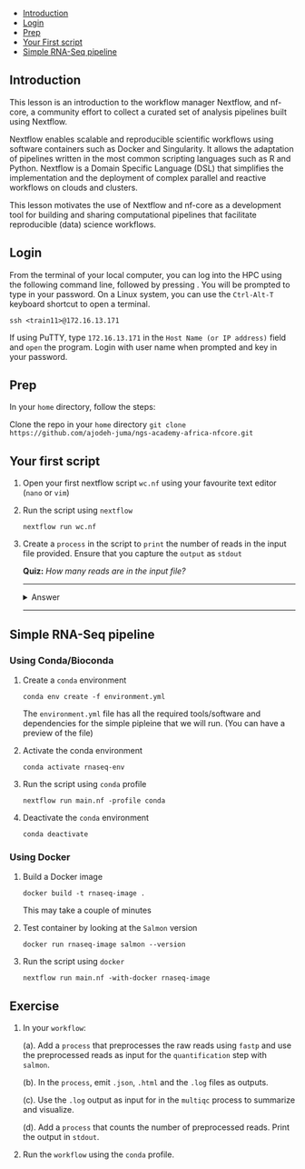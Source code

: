 - [Introduction](#introduction)
- [Login](#login)
- [Prep](#prep)
- [Your First script](#your-first-script)
- [Simple RNA-Seq pipeline](#simple-rna-seq-pipeline)



## Introduction
This lesson is an introduction to the workflow manager Nextflow, and nf-core, a community effort to collect a curated set of analysis pipelines built using Nextflow.

Nextflow enables scalable and reproducible scientific workflows using software containers such as Docker and Singularity. It allows the adaptation of pipelines written in the most common scripting languages such as R and Python. Nextflow is a Domain Specific Language (DSL) that simplifies the implementation and the deployment of complex parallel and reactive workflows on clouds and clusters.

This lesson motivates the use of Nextflow and nf-core as a development tool for building and sharing computational pipelines that facilitate reproducible (data) science workflows.


## Login
From the terminal of your local computer, you can log into the HPC using the
following command line, followed by pressing <ENTER>. You will be prompted to
type in your password. On a Linux system, you can use the `Ctrl-Alt-T` keyboard
shortcut to open a terminal.
```
ssh <train11>@172.16.13.171
```

If using PuTTY, type `172.16.13.171` in the `Host Name (or IP address)` field
and `open` the program. Login with user name when prompted and key in your password.

## Prep
In your `home` directory, follow the steps:

Clone the repo in your `home` directory
    ```
    git clone https://github.com/ajodeh-juma/ngs-academy-africa-nfcore.git
    ```
## Your first script
1. Open your first nextflow script `wc.nf` using your favourite text editor
   (`nano` or `vim`)
2. Run the script using `nextflow`
    ```
    nextflow run wc.nf
    ```
2. Create a `process` in the script to `print` the number of reads in the input
   file provided. Ensure that you capture the `output` as `stdout`

    **Quiz:** *How many reads are in the input file?*

    ---
    <details close>
    <summary>Answer</summary>
    
    </details>

    ---

## Simple RNA-Seq pipeline

### Using Conda/Bioconda

1. Create a `conda` environment
    ```
    conda env create -f environment.yml
    ```
    The `environment.yml` file has all the required tools/software and
    dependencies for the simple pipleine that we will run. (You can have a
    preview of the file)

2. Activate the conda environment
    ```
    conda activate rnaseq-env
    ```

3. Run the script using `conda` profile
    ```
    nextflow run main.nf -profile conda
    ```

4. Deactivate the `conda` environment
    ```
    conda deactivate
    ```

### Using Docker

1. Build a Docker image
    ```
    docker build -t rnaseq-image .
    ```
    This may take a couple of minutes

2. Test container by looking at the `Salmon` version
    ```
    docker run rnaseq-image salmon --version
    ```

2. Run the script using `docker`
    ```
    nextflow run main.nf -with-docker rnaseq-image
    ```


## Exercise
1. In your `workflow`:
    
    (a). Add a `process` that preprocesses the raw reads using `fastp` and use
    the preprocessed reads as input for the `quantification` step with `salmon`.

    (b). In the `process`, emit `.json`, `.html` and the `.log` files as
    outputs.
    
    (c). Use the `.log` output as input for in the `multiqc` process to
    summarize and visualize.
     
    (d). Add a `process` that counts the number of preprocessed reads. Print the
    output in `stdout`.

2. Run the `workflow` using the `conda` profile.


